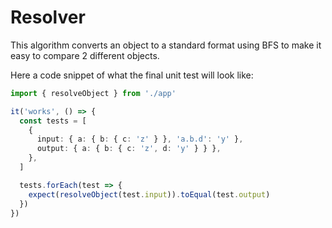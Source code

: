 # Resolver

This algorithm converts an object to a standard format using BFS to make it easy to compare 2 different objects.

Here a code snippet of what the final unit test will look like:

```typescript
import { resolveObject } from './app'

it('works', () => {
  const tests = [
    {
      input: { a: { b: { c: 'z' } }, 'a.b.d': 'y' },
      output: { a: { b: { c: 'z', d: 'y' } } },
    },
  ]

  tests.forEach(test => {
    expect(resolveObject(test.input)).toEqual(test.output)
  })
})
```
